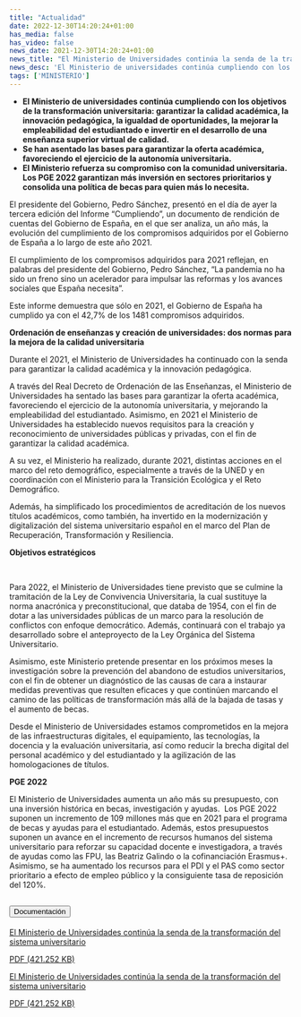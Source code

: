 ```yaml
---
title: "Actualidad"   
date: 2022-12-30T14:20:24+01:00
has_media: false
has_video: false
news_date: 2021-12-30T14:20:24+01:00
news_title: "El Ministerio de Universidades continúa la senda de la transformación del sistema universitario"
news_desc: 'El Ministerio de universidades continúa cumpliendo con los objetivos de la transformación universitaria: garantizar la calidad académica, la innovación pedagógica, la igualdad de oportunidades, la mejorar la empleabilidad del estudiantado e invertir en el desarrollo de una enseñanza superior virtual de calidad.<b>Este contenido incluye:</b> <i class="fal fa-file-</a><i class="fas fa-external-link-alt"></i> </a><i class="fas fa-external-link-alt"></i>_icon"></i>'
tags: ['MINISTERIO']
---
```

<ul>
<li><b>El Ministerio de universidades continúa cumpliendo con los objetivos de la transformación universitaria: garantizar la calidad académica, la innovación pedagógica, la igualdad de oportunidades, la mejorar la empleabilidad del estudiantado e invertir en el desarrollo de una enseñanza superior virtual de calidad.</b></li>
<li><b>Se han asentado las bases para garantizar la oferta académica, favoreciendo el ejercicio de la autonomía universitaria.</b></li>
<li><b>El Ministerio refuerza su compromiso con la comunidad universitaria. Los PGE 2022 garantizan más inversión en sectores prioritarios y consolida una política de becas para quien más lo necesita.</b></li>
</ul>
<p>El presidente del Gobierno, Pedro Sánchez, presentó en el día de ayer la tercera edición del Informe “Cumpliendo”, un documento de rendición de cuentas del Gobierno de España, en el que ser analiza, un año más, la evolución del cumplimiento de los compromisos adquiridos por el Gobierno de España a lo largo de este año 2021.&nbsp;</p>
<p>El cumplimiento de los compromisos adquiridos para 2021 reflejan, en palabras del presidente del Gobierno, Pedro Sánchez, “La pandemia no ha sido un freno sino un acelerador para impulsar las reformas y los avances sociales que España necesita”.</p>
<p>Este informe demuestra que sólo en 2021, el Gobierno de España ha cumplido ya con el 42,7% de los 1481 compromisos adquiridos.</p>
<p><b>Ordenación de enseñanzas y creación de universidades: dos normas para la mejora de la calidad universitaria</b></p>
<p>Durante el 2021, el Ministerio de Universidades ha continuado con la senda para garantizar la calidad académica y la innovación pedagógica.</p>
<p>A través del Real Decreto de Ordenación de las Enseñanzas, el Ministerio de Universidades ha sentado las bases para garantizar la oferta académica, favoreciendo el ejercicio de la autonomía universitaria, y mejorando la empleabilidad del estudiantado. Asimismo, en 2021 el Ministerio de Universidades ha establecido nuevos requisitos para la creación y reconocimiento de universidades públicas y privadas, con el fin de garantizar la calidad académica.</p>
<p>A su vez, el Ministerio ha realizado, durante 2021, distintas acciones en el marco del reto demográfico, especialmente a través de la UNED y en coordinación con el Ministerio para la Transición Ecológica y el Reto Demográfico.</p>
<p>Además, ha simplificado los procedimientos de acreditación de los nuevos títulos académicos, como también, ha invertido en la modernización y digitalización del sistema universitario español en el marco del Plan de Recuperación, Transformación y Resiliencia.</p>
<p><b>Objetivos estratégicos</b></p>
<p><b>&nbsp;</b></p>
<p>Para 2022, el Ministerio de Universidades tiene previsto que se culmine la tramitación de la Ley de Convivencia Universitaria, la cual sustituye la norma anacrónica y preconstitucional, que databa de 1954, con el fin de dotar a las universidades públicas de un marco para la resolución de conflictos con enfoque democrático. Además, continuará con el trabajo ya desarrollado sobre el anteproyecto de la Ley Orgánica del Sistema Universitario.</p>
<p>Asimismo, este Ministerio pretende presentar en los próximos meses la investigación sobre la prevención del abandono de estudios universitarios, con el fin de obtener un diagnóstico de las causas de cara a instaurar medidas preventivas que resulten eficaces y que continúen marcando el camino de las políticas de transformación más allá de la bajada de tasas y el aumento de becas.</p>
<p>Desde el Ministerio de Universidades estamos comprometidos en la mejora de las infraestructuras digitales, el equipamiento, las tecnologías, la docencia y la evaluación universitaria, así como reducir la brecha digital del personal académico y del estudiantado y la agilización de las homologaciones de títulos.</p>
<p><b>PGE 2022</b></p>
<p>El Ministerio de Universidades aumenta un año más su presupuesto, con una inversión histórica en becas, investigación y ayudas.&nbsp; Los PGE 2022 suponen un incremento de 109 millones más que en 2021 para el programa de becas y ayudas para el estudiantado. Además, estos presupuestos suponen un avance en el incremento de recursos humanos del sistema universitario para reforzar su capacidad docente e investigadora, a través de ayudas como las FPU, las Beatriz Galindo o la cofinanciación Erasmus+. Asimismo, se ha aumentado los recursos para el PDI y el PAS como sector prioritario a efecto de empleo público y la consiguiente tasa de reposición del 120%.</p>
<section>
    <article>
        <div class="container">
            <div class="row my-45 justify-content-md-center">
                <div class="col-md-10 content_collapse">
                    <div class="accordion accordion_alt" id="accordeonAlt">
                        <div class="accordion-item">
                            <h2 class="accordion-header" id="accordionAltHeading2">
                                <button class="accordion-button expanded" type="button" data-bs-toggle="collapse" data-bs-target="#accordionAlt2" aria-expanded="false" aria-controls="accordionAlt2">
                                    <span class="icon"><i class="fas fa-file-pdf"></i></span>Documentación
                                </button>
                            </h2>
                            <div id="accordionAlt2" class="accordion-collapse collapse show" aria-labelledby="accordionAltHeading2">
                                <div class="accordion-body">
                                    <div id="section_link">
                                        <div class="container-fluid sp">
                                            <div class="row w-100">
                                                <div class="col-lg-12 cards_download_cnt">
                                                    <div class="row jcc_mobile">
                                                        <div class="download_card">
                                                            <a class="card flex-column" href="{{<siteurl>}}documentos/pdf/news/NdP_301202021_Cumpliendo_PGE_2022.pdf" target="_blank">
                                                                <div class="card-header">
                                                                    <i class="fal fa-download"></i>
                                                                </div>
                                                                <div class="card-body">
                                                                    <p class="text_body">El Ministerio de Universidades continúa la senda de la transformación del sistema universitario</p>
                                                                    <p class="text_file">
                                                                        <i class="fal fa-file-pdf pdf_icon text-danger"></i> PDF (421.252 KB)
                                                                    </p>
                                                                </div>
                                                            </a>
                                                        </div>
                                                    </div>
                                                </div>
                                                <!-- MOBILE VERSION WITH SLIDER -->
                                                <div class="col-12" id="section_box_download_card_slider">
                                                    <div class="swiper" id="slider_download_archive">
                                                        <div class="swiper-wrapper">
                                                        <div class="swiper-slide">
                                                            <div class="download_card">
                                                                <a class="card" href="{{<siteurl>}}documentos/pdf/news/NdP_301202021_Cumpliendo_PGE_2022.pdf" target="_blank">
                                                                    <div class="card-header">
                                                                        <i class="fal fa-download"></i>
                                                                    </div>
                                                                    <div class="card-body">
                                                                        <p class="text_body">El Ministerio de Universidades continúa la senda de la transformación del sistema universitario</p>
                                                                        <p class="text_file">
                                                                            <i class="fal fa-file-pdf pdf_icon text-danger"></i> PDF (421.252 KB)
                                                                        </p>
                                                                    </div>
                                                                </a>
                                                            </div>
                                                        </div>
                                                        </div>
                                                        <div class="swiper-pagination"></div>
                                                    </div>
                                                </div>
                                            </div>
                                        </div>
                                    </div>
                                </div>
                            </div>
                        </div>
                    </div>
                </div>
            </div>
        </div>
    </article> 
</section>
	